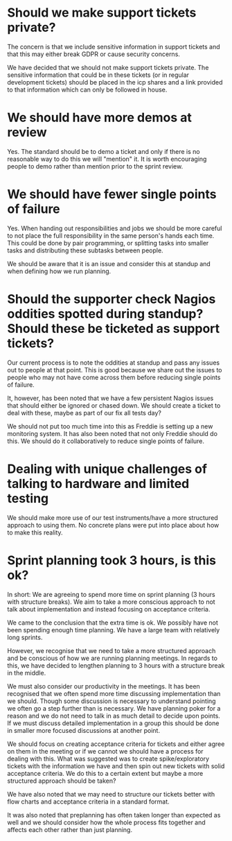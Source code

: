 # Should we make support tickets private?

The concern is that we include sensitive information in support tickets and that this may either break GDPR or cause security concerns.

We have decided that we should not make support tickets private. The sensitive information that could be in these tickets (or in regular development tickets) should be placed in the icp shares and a link provided to that information which can only be followed in house.

# We should have more demos at review

Yes. The standard should be to demo a ticket and only if there is no reasonable way to do this we will "mention" it. It is worth encouraging people to demo rather than mention prior to the sprint review.

# We should have fewer single points of failure

Yes. When handing out responsibilities and jobs we should be more careful to not place the full responsibility in the same person's hands each time. This could be done by pair programming, or splitting tasks into smaller tasks and distributing these subtasks between people.

We should be aware that it is an issue and consider this at standup and when defining how we run planning.

# Should the supporter check Nagios oddities spotted during standup? Should these be ticketed as support tickets?

Our current process is to note the oddities at standup and pass any issues out to people at that point. This is good because we share out the issues to people who may not have come across them before reducing single points of failure. 

It, however, has been noted that we have a few persistent Nagios issues that should either be ignored or chased down. We should create a ticket to deal with these, maybe as part of our fix all tests day?

We should not put too much time into this as Freddie is setting up a new monitoring system. It has also been noted that not only Freddie should do this. We should do it collaboratively to reduce single points of failure.

# Dealing with unique challenges of talking to hardware and limited testing

We should make more use of our test instruments/have a more structured approach to using them. No concrete plans were put into place about how to make this reality.

# Sprint planning took 3 hours, is this ok?

In short: We are agreeing to spend more time on sprint planning (3 hours with structure breaks). We aim to take a more conscious approach to not talk about implementation and instead focusing on acceptance criteria.

We came to the conclusion that the extra time is ok. We possibly have not been spending enough time planning. We have a large team with relatively long sprints.

However, we recognise that we need to take a more structured approach and be conscious of how we are running planning meetings. In regards to this, we have decided to lengthen planning to 3 hours with a structure break in the middle. 

We must also consider our productivity in the meetings. It has been recognised that we often spend more time discussing implementation than we should. Though some discussion is necessary to understand pointing we often go a step further than is necessary. We have planning poker for a reason and we do not need to talk in as much detail to decide upon points. If we must discuss detailed implementation in a group this should be done in smaller more focused discussions at another point.

We should focus on creating acceptance criteria for tickets and either agree on them in the meeting or if we cannot we should have a process for dealing with this. What was suggested was to create spike/exploratory tickets with the information we have and then spin out new tickets with solid acceptance criteria. We do this to a certain extent but maybe a more structured approach should be taken?

We have also noted that we may need to structure our tickets better with flow charts and acceptance criteria in a standard format.

It was also noted that preplanning has often taken longer than expected as well and we should consider how the whole process fits together and affects each other rather than just planning. 